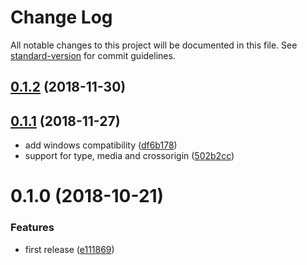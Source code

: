 # Change Log

All notable changes to this project will be documented in this file. See [standard-version](https://github.com/conventional-changelog/standard-version) for commit guidelines.

<a name="0.1.2"></a>
## [0.1.2](https://github.com/jmblog/nuxt-netlify-http2-server-push/compare/v0.1.1...v0.1.2) (2018-11-30)



<a name="0.1.1"></a>
## [0.1.1](https://github.com/jmblog/nuxt-netlify-http2-server-push/compare/v0.1.0...v0.1.1) (2018-11-27)

* add windows compatibility ([df6b178](https://github.com/jmblog/nuxt-netlify-http2-server-push/commit/df6b17821cebaa88257fb5d351f0c2bd880645b8))
* support for type, media and crossorigin ([502b2cc](https://github.com/jmblog/nuxt-netlify-http2-server-push/commit/502b2cc16ba086ab3f4519fcf9d756fde327a821))


<a name="0.1.0"></a>
# 0.1.0 (2018-10-21)


### Features

* first release ([e111869](https://github.com/jmblog/nuxt-netlify-http2-server-push/commit/e111869))

